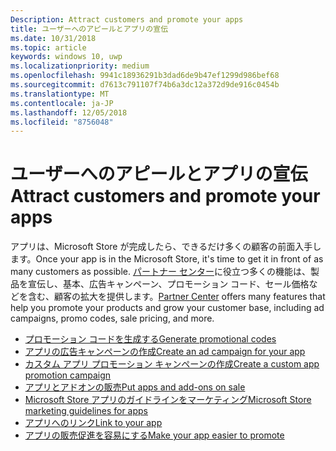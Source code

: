 ```yaml
---
Description: Attract customers and promote your apps
title: ユーザーへのアピールとアプリの宣伝
ms.date: 10/31/2018
ms.topic: article
keywords: windows 10, uwp
ms.localizationpriority: medium
ms.openlocfilehash: 9941c18936291b3dad6de9b47ef1299d986bef68
ms.sourcegitcommit: d7613c791107f74b6a3dc12a372d9de916c0454b
ms.translationtype: MT
ms.contentlocale: ja-JP
ms.lasthandoff: 12/05/2018
ms.locfileid: "8756048"
---
```

# <a name="attract-customers-and-promote-your-apps"></a><span data-ttu-id="f5ac2-103">ユーザーへのアピールとアプリの宣伝</span><span class="sxs-lookup"><span data-stu-id="f5ac2-103">Attract customers and promote your apps</span></span>

<span data-ttu-id="f5ac2-104">アプリは、Microsoft Store が完成したら、できるだけ多くの顧客の前面入手します。</span><span class="sxs-lookup"><span data-stu-id="f5ac2-104">Once your app is in the Microsoft Store, it's time to get it in front of as many customers as possible.</span></span> <span data-ttu-id="f5ac2-105">[パートナー センター](https://partner.microsoft.com/dashboard)に役立つ多くの機能は、製品を宣伝し、基本、広告キャンペーン、プロモーション コード、セール価格などを含む、顧客の拡大を提供します。</span><span class="sxs-lookup"><span data-stu-id="f5ac2-105">[Partner Center](https://partner.microsoft.com/dashboard) offers many features that help you promote your products and grow your customer base, including ad campaigns, promo codes, sale pricing, and more.</span></span>

-   [<span data-ttu-id="f5ac2-106">プロモーション コードを生成する</span><span class="sxs-lookup"><span data-stu-id="f5ac2-106">Generate promotional codes</span></span>](generate-promotional-codes.md)
-   [<span data-ttu-id="f5ac2-107">アプリの広告キャンペーンの作成</span><span class="sxs-lookup"><span data-stu-id="f5ac2-107">Create an ad campaign for your app</span></span>](create-an-ad-campaign-for-your-app.md)
-   [<span data-ttu-id="f5ac2-108">カスタム アプリ プロモーション キャンペーンの作成</span><span class="sxs-lookup"><span data-stu-id="f5ac2-108">Create a custom app promotion campaign</span></span>](create-a-custom-app-promotion-campaign.md)
-   [<span data-ttu-id="f5ac2-109">アプリとアドオンの販売</span><span class="sxs-lookup"><span data-stu-id="f5ac2-109">Put apps and add-ons on sale</span></span>](put-apps-and-add-ons-on-sale.md)
-   [<span data-ttu-id="f5ac2-110">Microsoft Store アプリのガイドラインをマーケティング</span><span class="sxs-lookup"><span data-stu-id="f5ac2-110">Microsoft Store marketing guidelines for apps</span></span>](app-marketing-guidelines.md)
-   [<span data-ttu-id="f5ac2-111">アプリへのリンク</span><span class="sxs-lookup"><span data-stu-id="f5ac2-111">Link to your app</span></span>](link-to-your-app.md)
-   [<span data-ttu-id="f5ac2-112">アプリの販売促進を容易にする</span><span class="sxs-lookup"><span data-stu-id="f5ac2-112">Make your app easier to promote</span></span>](make-your-app-easier-to-promote.md)

 

 
